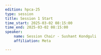 ```yaml
---
edition: hpca-25
type: session
title: Session 1 Start
time_start: 2025-03-02 08:15:00
time_end: 2025-03-02 08:15:00
speaker: 
    name: Session Chair - Sushant Kondguli
    affiliation: Meta

---
```

